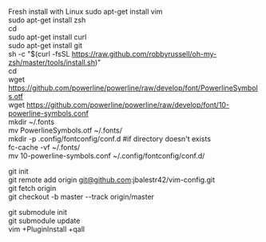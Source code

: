 Fresh install with Linux
sudo apt-get install vim<br />
sudo apt-get install zsh<br />
cd<br />
sudo apt-get install curl<br />
sudo apt-get install git<br />
sh -c "$(curl -fsSL https://raw.github.com/robbyrussell/oh-my-zsh/master/tools/install.sh)"<br />
cd<br />
wget https://github.com/powerline/powerline/raw/develop/font/PowerlineSymbols.otf<br />
wget https://github.com/powerline/powerline/raw/develop/font/10-powerline-symbols.conf<br />
mkdir ~/.fonts<br />
mv PowerlineSymbols.otf ~/.fonts/<br />
mkdir -p .config/fontconfig/conf.d #if directory doesn't exists<br />
fc-cache -vf ~/.fonts/<br />
mv 10-powerline-symbols.conf ~/.config/fontconfig/conf.d/<br />

git init<br />
git remote add origin git@github.com:jbalestr42/vim-config.git<br />
git fetch origin<br />
git checkout -b master --track origin/master<br />

git submodule init<br />
git submodule update<br />
vim +PluginInstall +qall<br />

